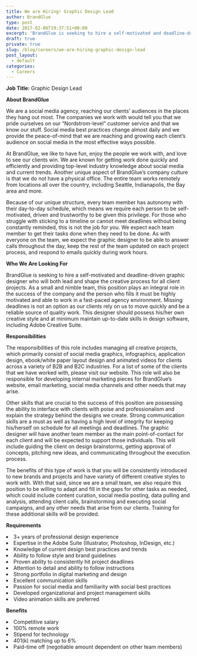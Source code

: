 ```yaml
---
title: We are Hiring! Graphic Design Lead
author: BrandGlue
type: post
date: 2017-02-06T19:37:51+00:00
excerpt: 'BrandGlue is seeking to hire a self-motivated and deadline-driven graphic designer who will both lead and shape the creative process for all client projects. If interested, please email jobs@brandglue.com with a cover letter and resume. '
draft: true
private: true
slug: /blog/careers/we-are-hiring-graphic-design-lead
post_layout:
  - default
categories:
  - Careers
---
```


**Job Title:** <span style="font-weight: 400;">Graphic Design Lead</span>

**About BrandGlue**

<span style="font-weight: 400;">We are a social media agency, reaching our clients’ audiences in the places they hang out most. The companies we work with would tell you that we pride ourselves on our “Nordstrom-level” customer service and that we know our stuff. Social media best practices change almost daily and we provide the peace-of-mind that we are reaching and growing each client’s audience on social media in the most effective ways possible. </span>

<span style="font-weight: 400;">At BrandGlue, we like to have fun, enjoy the people we work with, and love to see our clients win. We are known for getting work done quickly and efficiently and providing top-level industry knowledge about social media and current trends. Another unique aspect of BrandGlue’s company culture is that we do not have a physical office. The entire team works remotely from locations all over the country, including Seattle, Indianapolis, the Bay area and more. </span>

<span style="font-weight: 400;">Because of our unique structure, every team member has autonomy with their day-to-day schedule, which means we require each person to be self-motivated, driven and trustworthy to be given this privilege. For those who struggle with sticking to a timeline or cannot meet deadlines without being constantly reminded, this is not the job for you. We expect each team member to get their tasks done when they need to be done. As with everyone on the team, we expect the graphic designer to be able to answer calls throughout the day, keep the rest of the team updated on each project process, and respond to emails quickly during work hours.</span>

**Who We Are Looking For**

<span style="font-weight: 400;">BrandGlue is seeking to hire a self-motivated and deadline-driven graphic designer who will both lead and shape the creative process for all client projects. As a small and nimble team, this position plays an integral role in the success of the company and the person who fills it must be highly motivated and able to work in a fast-paced agency environment. Missing deadlines is not an option as our clients rely on us to move quickly and be a reliable source of quality work. This designer should possess his/her own creative style and at minimum maintain up-to-date skills in design software, including Adobe Creative Suite.</span>

**Responsibilities**

<span style="font-weight: 400;">The responsibilities of this role includes managing all creative projects, which primarily consist of social media graphics, infographics, application design, ebook/white paper layout design and animated videos for clients across a variety of B2B and B2C industries. For a list of some of the clients that we have worked with, please visit our website. This role will also be responsible for developing internal marketing pieces for BrandGlue’s website, email marketing, social media channels and other needs that may arise. </span>

<span style="font-weight: 400;">Other skills that are crucial to the success of this position are possessing the ability to interface with clients with poise and professionalism and explain the strategy behind the designs we create. Strong communication skills are a must as well as having a high level of integrity for keeping his/herself on schedule for all meetings and deadlines. The graphic designer will have another team member as the main point-of-contact for each client and will be expected to support those individuals. This will include guiding the client on design brainstorms, getting approval of concepts, pitching new ideas, and communicating throughout the execution process. </span>

<span style="font-weight: 400;">The benefits of this type of work is that you will be consistently introduced to new brands and projects and have variety of different creative styles to work with. With that said, since we are a small team, we also require this position to be willing to adapt and fill in the gaps for other tasks as needed, which could include content curation, social media posting, data pulling and analysis, attending client calls, brainstorming and executing social campaigns, and any other needs that arise from our clients. Training for these additional skills will be provided. </span>

**Requirements**

<li style="font-weight: 400;">
  <span style="font-weight: 400;">3+ years of professional design experience </span>
</li>
<li style="font-weight: 400;">
  <span style="font-weight: 400;">Expertise in the Adobe Suite (Illustrator, Photoshop, InDesign, etc.)</span>
</li>
<li style="font-weight: 400;">
  <span style="font-weight: 400;">Knowledge of current design best practices and trends</span>
</li>
<li style="font-weight: 400;">
  <span style="font-weight: 400;">Ability to follow style and brand guidelines</span>
</li>
<li style="font-weight: 400;">
  <span style="font-weight: 400;">Proven ability to consistently hit project deadlines</span>
</li>
<li style="font-weight: 400;">
  <span style="font-weight: 400;">Attention to detail and ability to follow instructions</span>
</li>
<li style="font-weight: 400;">
  <span style="font-weight: 400;">Strong portfolio in digital marketing and design</span>
</li>
<li style="font-weight: 400;">
  <span style="font-weight: 400;">Excellent communication skills</span>
</li>
<li style="font-weight: 400;">
  <span style="font-weight: 400;">Passion for social media and familiarity with social best practices</span>
</li>
<li style="font-weight: 400;">
  <span style="font-weight: 400;">Developed organizational and project management skills</span>
</li>
<li style="font-weight: 400;">
  <span style="font-weight: 400;">Video animation skills are preferred</span>
</li>

**Benefits**

<li style="font-weight: 400;">
  <span style="font-weight: 400;">Competitive salary</span>
</li>
<li style="font-weight: 400;">
  <span style="font-weight: 400;">100% remote work</span>
</li>
<li style="font-weight: 400;">
  <span style="font-weight: 400;">Stipend for technology</span>
</li>
<li style="font-weight: 400;">
  <span style="font-weight: 400;">401(k) matching up to 6%</span>
</li>
<li style="font-weight: 400;">
  <span style="font-weight: 400;">Paid-time off (negotiable amount dependent on other team members)</span>
</li>

